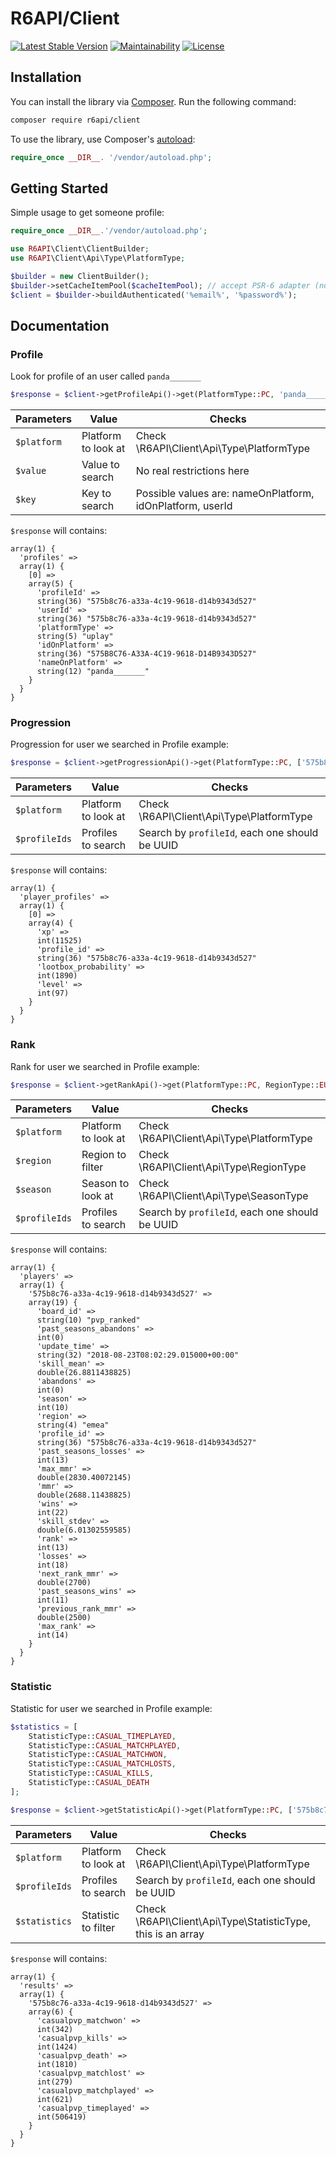 # R6API/Client

[![Latest Stable Version](https://poser.pugx.org/r6api/client/v/stable)](https://packagist.org/packages/r6api/client)
[![Maintainability](https://api.codeclimate.com/v1/badges/6173dc4387060c58035d/maintainability)](https://codeclimate.com/github/R6API/Client/maintainability)
[![License](https://poser.pugx.org/r6api/client/license)](https://packagist.org/packages/r6api/client)

## Installation
You can install the library via [Composer](https://getcomposer.org/). Run the following command:

```bash
composer require r6api/client
```

To use the library, use Composer's [autoload](https://getcomposer.org/doc/01-basic-usage.md#autoloading):

```php
require_once __DIR__. '/vendor/autoload.php';
```

## Getting Started

Simple usage to get someone profile:

```php
require_once __DIR__.'/vendor/autoload.php';

use R6API\Client\ClientBuilder;
use R6API\Client\Api\Type\PlatformType;

$builder = new ClientBuilder();
$builder->setCacheItemPool($cacheItemPool); // accept PSR-6 adapter (not mandatory)
$client = $builder->buildAuthenticated('%email%', '%password%');
```

## Documentation

### Profile
Look for profile of an user called `panda_______`
```php
$response = $client->getProfileApi()->get(PlatformType::PC, 'panda_______');
```
| Parameters | Value               | Checks                                                    |
|------------|---------------------|-----------------------------------------------------------|
| `$platform`| Platform to look at | Check \R6API\Client\Api\Type\PlatformType                 |
| `$value`   | Value to search     | No real restrictions here                                 |
| `$key`     | Key to search       | Possible values are: nameOnPlatform, idOnPlatform, userId |

`$response` will contains:
```
array(1) {
  'profiles' =>
  array(1) {
    [0] =>
    array(5) {
      'profileId' =>
      string(36) "575b8c76-a33a-4c19-9618-d14b9343d527"
      'userId' =>
      string(36) "575b8c76-a33a-4c19-9618-d14b9343d527"
      'platformType' =>
      string(5) "uplay"
      'idOnPlatform' =>
      string(36) "575B8C76-A33A-4C19-9618-D14B9343D527"
      'nameOnPlatform' =>
      string(12) "panda_______"
    }
  }
}
```

### Progression
Progression for user we searched in Profile example:
```php
$response = $client->getProgressionApi()->get(PlatformType::PC, ['575b8c76-a33a-4c19-9618-d14b9343d527']);
```
| Parameters    | Value               | Checks                                                    |
|---------------|---------------------|-----------------------------------------------------------|
| `$platform`   | Platform to look at | Check \R6API\Client\Api\Type\PlatformType                 |
| `$profileIds` | Profiles to search  | Search by `profileId`, each one should be UUID            |

`$response` will contains:
```
array(1) {
  'player_profiles' =>
  array(1) {
    [0] =>
    array(4) {
      'xp' =>
      int(11525)
      'profile_id' =>
      string(36) "575b8c76-a33a-4c19-9618-d14b9343d527"
      'lootbox_probability' =>
      int(1890)
      'level' =>
      int(97)
    }
  }
}
```

### Rank
Rank for user we searched in Profile example:
```php
$response = $client->getRankApi()->get(PlatformType::PC, RegionType::EUROPE, SeasonType::CURRENT, ['575b8c76-a33a-4c19-9618-d14b9343d527']);
```
| Parameters    | Value               | Checks                                                    |
|---------------|---------------------|-----------------------------------------------------------|
| `$platform`   | Platform to look at | Check \R6API\Client\Api\Type\PlatformType                 |
| `$region`     | Region to filter    | Check \R6API\Client\Api\Type\RegionType                   |
| `$season`     | Season to look at   | Check \R6API\Client\Api\Type\SeasonType                   |
| `$profileIds` | Profiles to search  | Search by `profileId`, each one should be UUID            |

`$response` will contains:
```
array(1) {
  'players' =>
  array(1) {
    '575b8c76-a33a-4c19-9618-d14b9343d527' =>
    array(19) {
      'board_id' =>
      string(10) "pvp_ranked"
      'past_seasons_abandons' =>
      int(0)
      'update_time' =>
      string(32) "2018-08-23T08:02:29.015000+00:00"
      'skill_mean' =>
      double(26.8811438825)
      'abandons' =>
      int(0)
      'season' =>
      int(10)
      'region' =>
      string(4) "emea"
      'profile_id' =>
      string(36) "575b8c76-a33a-4c19-9618-d14b9343d527"
      'past_seasons_losses' =>
      int(13)
      'max_mmr' =>
      double(2830.40072145)
      'mmr' =>
      double(2688.11438825)
      'wins' =>
      int(22)
      'skill_stdev' =>
      double(6.01302559585)
      'rank' =>
      int(13)
      'losses' =>
      int(18)
      'next_rank_mmr' =>
      double(2700)
      'past_seasons_wins' =>
      int(11)
      'previous_rank_mmr' =>
      double(2500)
      'max_rank' =>
      int(14)
    }
  }
}
```

### Statistic
Statistic for user we searched in Profile example:
```php
$statistics = [
    StatisticType::CASUAL_TIMEPLAYED,
    StatisticType::CASUAL_MATCHPLAYED,
    StatisticType::CASUAL_MATCHWON,
    StatisticType::CASUAL_MATCHLOSTS,
    StatisticType::CASUAL_KILLS,
    StatisticType::CASUAL_DEATH
];

$response = $client->getStatisticApi()->get(PlatformType::PC, ['575b8c76-a33a-4c19-9618-d14b9343d527'], $statistics);
```
| Parameters    | Value               | Checks                                                       |
|---------------|---------------------|--------------------------------------------------------------|
| `$platform`   | Platform to look at | Check \R6API\Client\Api\Type\PlatformType                    |
| `$profileIds` | Profiles to search  | Search by `profileId`, each one should be UUID               |
| `$statistics` | Statistic to filter | Check \R6API\Client\Api\Type\StatisticType, this is an array |

`$response` will contains:
```
array(1) {
  'results' =>
  array(1) {
    '575b8c76-a33a-4c19-9618-d14b9343d527' =>
    array(6) {
      'casualpvp_matchwon' =>
      int(342)
      'casualpvp_kills' =>
      int(1424)
      'casualpvp_death' =>
      int(1810)
      'casualpvp_matchlost' =>
      int(279)
      'casualpvp_matchplayed' =>
      int(621)
      'casualpvp_timeplayed' =>
      int(506419)
    }
  }
}
```
